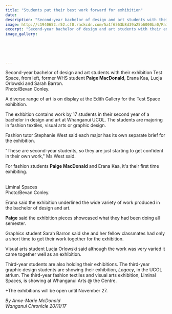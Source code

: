 ```yaml
---
title: "Students put their best work forward for exhibition"
date: 
description: "Second-year bachelor of design and art students with their exhibition Test Space, from left, former WHS student Paige MacDonald..."
image: http://c1940652.r52.cf0.rackcdn.com/5a1f6563b8d39a25b6000ba0/Paige-MacDonald-art-exhib-chron-20-nov.jpg
excerpt: "Second-year bachelor of design and art students with their exhibition Test Space, from left, former WHS student Paige MacDonald, Erana Kaa, Lucja Orlowski and Sarah Barron."
image_gallery:
    
    
    
    
    
---
```


<p><span>Second-year bachelor of design and art students with their exhibition Test Space, from left, former WHS student <strong>Paige MacDonald</strong>, Erana Kaa, Lucja Orlowski and Sarah Barron. <br />Photo/Bevan Conley.</span></p>
<p class="element element-paragraph">A diverse range of art is on display at the Edith Gallery for the Test Space exhibition.</p>
<p class="element element-paragraph">The exhbition contains work by 17 students in their second year of a bachelor in design and art at Whanganui UCOL. The students are majoring in fashion textiles, visual arts or graphic design.</p>
<p class="element element-paragraph">Fashion tutor Stephanie West said each major has its own separate brief for the exhibition.</p>
<p class="element element-paragraph">"These are second-year students, so they are just starting to get confident in their own work," Ms West said.</p>
<p class="element element-paragraph"><span>For fashion students <strong>Paige MacDonald</strong> and Erana Kaa, it's their first time exhibiting.</span></p>
<p class="element element-paragraph"><img src=http://c1940652.r52.cf0.rackcdn.com/5a1f64c5b8d39a25b6000b9e/Paige-MacDonald-art-exhib--work-chron-20-nov.jpg alt="" /><br /><br /><span>Liminal Spaces <br />Photo/Bevan Conley.</span></p>
<p class="element element-paragraph">Erana said the exhibition underlined the wide variety of work produced in the bachelor of design and art.</p>
<p class="element element-paragraph"><strong>Paige</strong> said the exhibition pieces showcased what they had been doing all semester.</p>
<p class="element element-paragraph">Graphics student Sarah Barron said she and her fellow classmates had only a short time to get their work together for the exhibition.</p>
<p class="element element-paragraph">Visual arts student Lucja Orlowski said although the work was very varied it came together well as an exhibition.</p>
<p class="element element-paragraph">Third-year students are also holding their exhibitions. The third-year graphic design students are showing their exhibition,&nbsp;<em>Legacy</em>, in the UCOL atrium. The third-year fashion textiles and visual arts exhibition, Liminal Spaces, is showing at Whanganui Arts @ the Centre.</p>
<p class="element element-paragraph">+The exhibitions will be open until November 27.</p>
<p class="element element-paragraph"><em>By&nbsp;Anne-Marie McDonald<br />Wanganui Chronicle 20/11/17</em></p>

